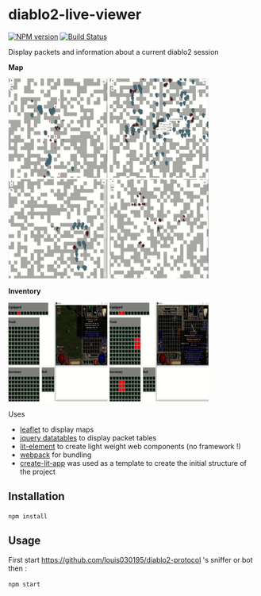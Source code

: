 # diablo2-live-viewer
[![NPM version](https://img.shields.io/npm/v/diablo2-live-viewer.svg)](http://npmjs.com/package/diablo2-live-viewer)
[![Build Status](https://img.shields.io/circleci/project/MephisTools/diablo2-live-viewer/master.svg)](https://circleci.com/gh/MephisTools/diablo2-live-viewer)

Display packets and information about a current diablo2 session

**Map**

<img src="images/base_viewer.gif" width="200" height="200"> <img src="images/filters_viewer.gif" width="200" height="200"><img src="images/tp_viewer.gif" width="200" height="200"> <img src="images/mobs_viewer.gif" width="200" height="200">

**Inventory**

<img src="images/inventory1.gif" width="200" height="200"> <img src="images/inventory2.gif" width="200" height="200">

Uses
* [leaflet](https://leafletjs.com/) to display maps
* [jquery datatables](https://datatables.net/) to display packet tables
* [lit-element](https://lit-element.polymer-project.org/) to create light weight web components (no framework !)
* [webpack](https://webpack.js.org/) for bundling
* [create-lit-app](https://github.com/thepassle/create-lit-app) was used as a template to create the initial structure of the project

## Installation

`npm install`

## Usage

First start https://github.com/louis030195/diablo2-protocol 's sniffer or bot then :

`npm start`
